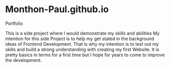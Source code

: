 # Monthon-Paul.github.io

Portfolio

This is a side project where I would demonstrate my skills and abilities
My intention for this side Project is to help my get stated in the background
ideas of Frontend Development. That is why my intention is to test out my skills and
build a strong understanding with creating my first Website. It is pretty basics in terms
for a first time but I hope for years to come to improve the development.
